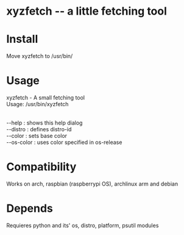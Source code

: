 # xyzfetch -- a little fetching tool

# Install
Move xyzfetch to /usr/bin/

# Usage
xyzfetch - A small fetching tool <br>
Usage: /usr/bin/xyzfetch <option> <string><br>
<p>--help            : shows this help dialog<br>
      --distro <string> : defines distro-id<br>
      --color <string>  : sets base color<br>
      --os-color        : uses color specified in os-release<br></p>


# Compatibility
Works on arch, raspbian (raspberrypi OS), archlinux arm and debian

# Depends
Requieres python and its' os, distro, platform, psutil modules
